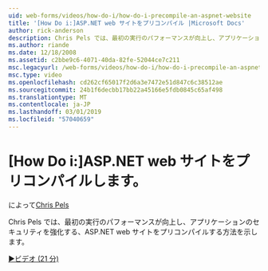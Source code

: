 ```yaml
---
uid: web-forms/videos/how-do-i/how-do-i-precompile-an-aspnet-website
title: '[How Do i:]ASP.NET web サイトをプリコンパイル |Microsoft Docs'
author: rick-anderson
description: Chris Pels では、最初の実行のパフォーマンスが向上し、アプリケーションのセキュリティを強化する、ASP.NET web サイトをプリコンパイルする方法を示します。
ms.author: riande
ms.date: 12/18/2008
ms.assetid: c2bbe9c6-4071-40da-82fe-52044ce7c211
msc.legacyurl: /web-forms/videos/how-do-i/how-do-i-precompile-an-aspnet-website
msc.type: video
ms.openlocfilehash: cd262cf65017f2d6a3e7472e51d847c6c38512ae
ms.sourcegitcommit: 24b1f6decbb17bb22a45166e5fdb0845c65af498
ms.translationtype: MT
ms.contentlocale: ja-JP
ms.lasthandoff: 03/01/2019
ms.locfileid: "57040659"
---
```

<a name="how-do-i-precompile-an-aspnet-website"></a>[How Do i:]ASP.NET web サイトをプリコンパイルします。
====================
によって[Chris Pels](https://twitter.com/chrispels)

Chris Pels では、最初の実行のパフォーマンスが向上し、アプリケーションのセキュリティを強化する、ASP.NET web サイトをプリコンパイルする方法を示します。

[&#9654;ビデオ (21 分)](https://channel9.msdn.com/Blogs/ASP-NET-Site-Videos/how-do-i-precompile-an-aspnet-website)
